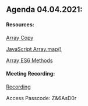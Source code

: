 ## Agenda 04.04.2021:

#### Resources:

[Array Copy](https://codepen.io/ahmad-dci/pen/vYyaBOr)

[JavaScript Array.map()](https://www.w3schools.com/jsref/jsref_map.asp)

[Array ES6 Methods](https://codepen.io/ahmad-dci/pen/WNoKNZO)

#### Meeting Recording:

[Recording](https://us02web.zoom.us/rec/share/k3g_nH9qmI60XdU8Sm7l2MckjNrhm54IA0mSNStWjavzfF1Qaq8uIODR8mNpoVgf.Zh2UQUWs7imnibSO)

Access Passcode: Z&6AsD0r
